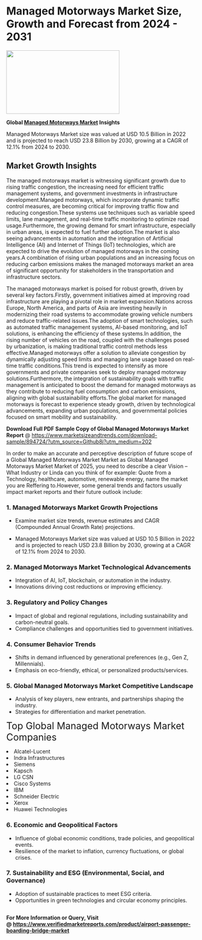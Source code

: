 <H1>Managed Motorways Market Size, Growth and Forecast from 2024 - 2031</H1><img class="aligncenter size-medium wp-image-584254" src="https://thirdeyenews.in/wp-content/uploads/2024/09/Global-Market-Research-300x168.jpeg" alt="" width="300" height="168" /><p><strong>Global&nbsp;<a href="https://www.marketsizeandtrends.com/download-sample/894724/?utm_source=Github8j?utm_medium=202">Managed Motorways Market</a> Insights</strong></p><p>Managed Motorways Market size was valued at USD 10.5 Billion in 2022 and is projected to reach USD 23.8 Billion by 2030, growing at a CAGR of 12.1% from 2024 to 2030.</p><p><h2>Market Growth Insights</h2> <p>The managed motorways market is witnessing significant growth due to rising traffic congestion, the increasing need for efficient traffic management systems, and government investments in infrastructure development.Managed motorways, which incorporate dynamic traffic control measures, are becoming critical for improving traffic flow and reducing congestion.These systems use techniques such as variable speed limits, lane management, and real-time traffic monitoring to optimize road usage.Furthermore, the growing demand for smart infrastructure, especially in urban areas, is expected to fuel further adoption.The market is also seeing advancements in automation and the integration of Artificial Intelligence (AI) and Internet of Things (IoT) technologies, which are expected to drive the evolution of managed motorways in the coming years.A combination of rising urban populations and an increasing focus on reducing carbon emissions makes the managed motorways market an area of significant opportunity for stakeholders in the transportation and infrastructure sectors.</p> <p>The managed motorways market is poised for robust growth, driven by several key factors.Firstly, government initiatives aimed at improving road infrastructure are playing a pivotal role in market expansion.Nations across Europe, North America, and parts of Asia are investing heavily in modernizing their road systems to accommodate growing vehicle numbers and reduce traffic-related issues.The adoption of smart technologies, such as automated traffic management systems, AI-based monitoring, and IoT solutions, is enhancing the efficiency of these systems.In addition, the rising number of vehicles on the road, coupled with the challenges posed by urbanization, is making traditional traffic control methods less effective.Managed motorways offer a solution to alleviate congestion by dynamically adjusting speed limits and managing lane usage based on real-time traffic conditions.This trend is expected to intensify as more governments and private companies seek to deploy managed motorway solutions.Furthermore, the integration of sustainability goals with traffic management is anticipated to boost the demand for managed motorways as they contribute to reducing fuel consumption and carbon emissions, aligning with global sustainability efforts.The global market for managed motorways is forecast to experience steady growth, driven by technological advancements, expanding urban populations, and governmental policies focused on smart mobility and sustainability.</p> <p><span class=""><strong>Download Full PDF Sample Copy of Global Managed Motorways Market Report</strong> @ <a href="https://www.marketsizeandtrends.com/download-sample/894724/?utm_source=Github8j?utm_medium=202" target="_blank">https://www.marketsizeandtrends.com/download-sample/894724/?utm_source=Github8j?utm_medium=202</a></span></p><p>In order to make an accurate and perceptive description of future scope of a Global&nbsp;Managed Motorways Market Market as Global&nbsp;Managed Motorways Market Market of 2025, you need to describe a clear Vision &ndash; What Industry or Linda can you think of for example: Quote from a Technology, healthcare, automotive, renewable energy, name the market you are Reffering to.However, some general trends and factors usually impact market reports and their future outlook include:</p><h3>1.&nbsp;<strong>Managed Motorways Market Growth Projections</strong></h3><ul><li>Examine market size trends, revenue estimates and CAGR (Compounded Annual Growth Rate) projections.</li><li><p>Managed Motorways Market size was valued at USD 10.5 Billion in 2022 and is projected to reach USD 23.8 Billion by 2030, growing at a CAGR of 12.1% from 2024 to 2030.</p></li></ul><h3>2.&nbsp;<strong>Managed Motorways Market Technological Advancements</strong></h3><ul><li>Integration of AI, IoT, blockchain, or automation in the industry.</li><li>Innovations driving cost reductions or improving efficiency.</li></ul><h3>3.&nbsp;<strong>Regulatory and Policy Changes</strong></h3><ul><li>Impact of global and regional regulations, including sustainability and carbon-neutral goals.</li><li>Compliance challenges and opportunities tied to government initiatives.</li></ul><h3>4.&nbsp;<strong>Consumer Behavior Trends</strong></h3><ul><li>Shifts in demand influenced by generational preferences (e.g., Gen Z, Millennials).</li><li>Emphasis on eco-friendly, ethical, or personalized products/services.</li></ul><h3>5.&nbsp;<strong>Global Managed Motorways Market Competitive Landscape</strong></h3><ul><li>Analysis of key players, new entrants, and partnerships shaping the industry.</li><li>Strategies for differentiation and market penetration.</li></ul><p data-pm-slice="1 1 []"><span style="color: inherit; font-family: inherit; font-size: 25px;">Top Global Managed Motorways Market Companies</span></p><div class="" data-test-id=""><p><li>Alcatel-Lucent</li><li> Indra Infrastructures</li><li> Siemens</li><li> Kapsch</li><li> LG CSN</li><li> Cisco Systems</li><li> IBM</li><li> Schneider Electric</li><li> Xerox</li><li> Huawei Technologies</li></p></div><h3>6.&nbsp;<strong>Economic and Geopolitical Factors</strong></h3><ul><li>Influence of global economic conditions, trade policies, and geopolitical events.</li><li>Resilience of the market to inflation, currency fluctuations, or global crises.</li></ul><h3>7.&nbsp;<strong>Sustainability and ESG (Environmental, Social, and Governance)</strong></h3><ul><li>Adoption of sustainable practices to meet ESG criteria.</li><li>Opportunities in green technologies and circular economy principles.</li></ul><h2><strong style="font-size: 14px;">For More Information or Query, Visit @&nbsp;</strong><a style="background-color: #ffffff; font-size: 14px;" href="https://www.marketsizeandtrends.com/report/managed-motorways-market-/" target="_blank">https://www.verifiedmarketreports.com/product/airport-passenger-boarding-bridge-market</a></h2>